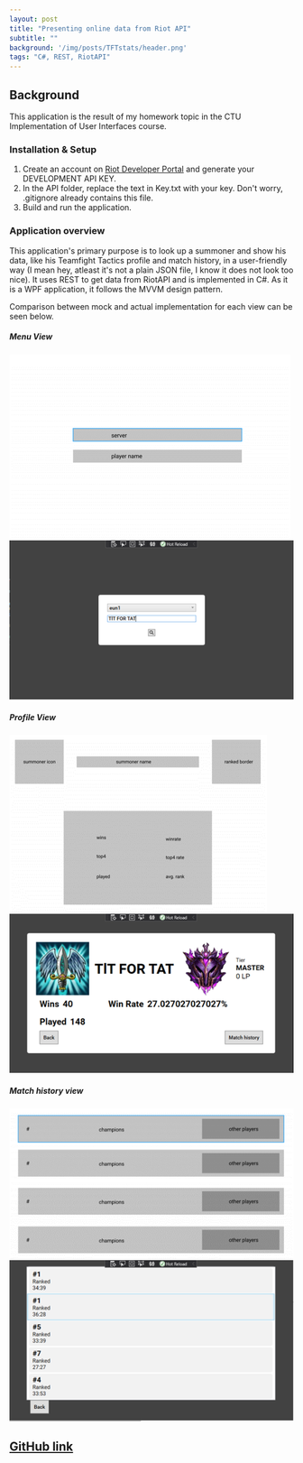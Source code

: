 ```yaml
---
layout: post
title: "Presenting online data from Riot API"
subtitle: ""
background: '/img/posts/TFTstats/header.png'
tags: "C#, REST, RiotAPI"
---
```

## Background
This application is the result of my homework topic in the CTU Implementation of User Interfaces course.

### Installation & Setup
1. Create an account on [Riot Developer Portal](https://developer.riotgames.com/) and generate your DEVELOPMENT API KEY.
2. In the API folder, replace the text in Key.txt with your key. Don't worry, .gitignore already contains this file.
3. Build and run the application.

### Application overview
This application's primary purpose is to look up a summoner and show his data, like his Teamfight Tactics profile and match history, in a user-friendly way (I mean hey, atleast it's not a plain JSON file, I know it does not look too nice).
It uses REST to get data from RiotAPI and is implemented in C#. As it is a WPF application, it follows the MVVM design pattern.

Comparison between mock and actual implementation for each view can be seen below.
##### Menu View
![menuviewDESIGN](/img/posts/TFTstats/menuviewDESIGN.png)
![menuviewIMPL](/img/posts/TFTstats/menuviewIMPL.png)

##### Profile View
![profileviewDESIGN](/img/posts/TFTstats/profileviewDESIGN.png)
![profileviewIMPL](/img/posts/TFTstats/profileviewIMPL.png)

##### Match history view
![matchhistoryviewDESIGN](/img/posts/TFTstats/matchhistoryviewDESIGN.png)
![matchhistoryviewIMPL](/img/posts/TFTstats/matchhistoryviewIMPL.png)

## [GitHub link](https://github.com/zdenduk/TFTstats)

